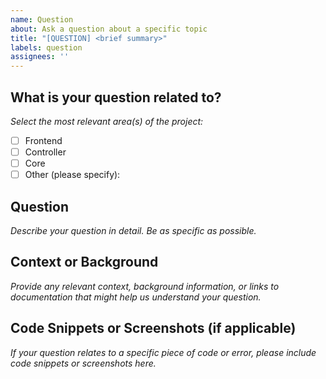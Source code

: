 ```yaml
---
name: Question
about: Ask a question about a specific topic
title: "[QUESTION] <brief summary>"
labels: question
assignees: ''
---
```


<!--
Thank you for your question! Please fill out the sections below to help us assist you.
-->

## What is your question related to?
_Select the most relevant area(s) of the project:_
- [ ] Frontend
- [ ] Controller
- [ ] Core
- [ ] Other (please specify):

## Question
_Describe your question in detail. Be as specific as possible._

## Context or Background
_Provide any relevant context, background information, or links to documentation that might help us understand your question._

## Code Snippets or Screenshots (if applicable)
_If your question relates to a specific piece of code or error, please include code snippets or screenshots here._

<!--
Before submitting, please:
- Search existing issues to avoid duplicates.
- Remove any sensitive information.
-->
